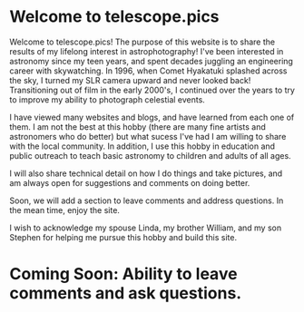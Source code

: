# Welcome to telescope.pics

Welcome to telescope.pics!  The purpose of this website is to share the results of my lifelong interest in astrophotography! I've been interested in astronomy since my teen years, and spent decades juggling an engineering career with skywatching. In 1996, when Comet Hyakatuki splashed across the sky, I turned my SLR camera upward and never looked back! Transitioning out of film in the early 2000's, I continued over the years to try to improve my ability to photograph celestial events. 

I have viewed many websites and blogs, and have learned from each one of them. I am not the best at this hobby (there are many fine artists and astronomers who do better) but what sucess I've had I am willing to share with the local community. In addition, I use this hobby in education and public outreach to teach basic astronomy to children and adults of all ages.

I will also share technical detail on how I do things and take pictures, and am always open for suggestions and comments on doing better. 

Soon, we will add a section to leave comments and address questions. In the mean time, enjoy the site.

I wish to acknowledge my spouse Linda, my brother William, and my son Stephen for helping me pursue this hobby and build this site.

# Coming Soon: Ability to leave comments and ask questions.



